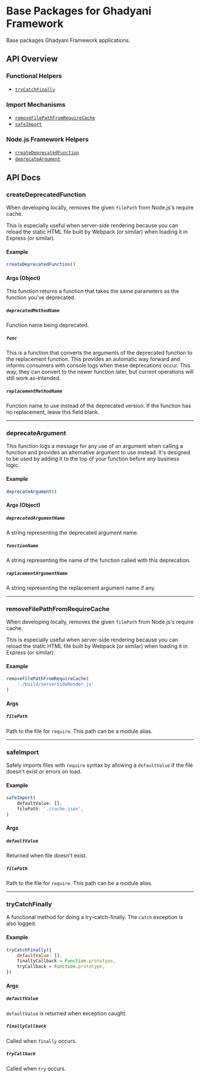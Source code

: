 # Base Packages for Ghadyani Framework
Base packages Ghadyani Framework applications.

## API Overview

### Functional Helpers
- [`tryCatchFinally`](#trycatchfinally)

### Import Mechanisms
- [`removeFilePathFromRequireCache`](#removefilepathfromrequirecache)
- [`safeImport`](#safeimport)

### Node.js Framework Helpers
- [`createDeprecatedFunction`](#createdeprecatedfunction)
- [`deprecateArgument`](#deprecateargument)

## API Docs

### createDeprecatedFunction
When developing locally, removes the given `filePath` from Node.js's require cache.

This is especially useful when server-side rendering because you can reload the static HTML file built by Webpack (or similar) when loading it in Express (or similar).

#### Example
```js
createDeprecatedFunction()
```

#### Args (Object)
This function returns a function that takes the same parameters as the function you've deprecated.

##### `deprecatedMethodName`
Function name being deprecated.

##### `func`
This is a function that converts the arguments of the deprecated function to the replacement function. This provides an automatic way forward and informs consumers with console logs when these deprecations occur. This way, they can convert to the newer function later, but current operations will still work as-intended.

##### `replacementMethodName`
Function name to use instead of the deprecated version. If the function has no replacement, leave this field blank.

---

### deprecateArgument
This function logs a message for any use of an argument when calling a function and provides an alternative argument to use instead. It's designed to be used by adding it to the top of your function before any business logic.

#### Example
```js
deprecateArgument()
```

#### Args (Object)

##### `deprecatedArgumentName`
A string representing the deprecated argument name.

##### `functionName`
A string representing the name of the function called with this deprecation.

##### `replacementArgumentName`
A string representing the replacement argument name if any.

---

### removeFilePathFromRequireCache
When developing locally, removes the given `filePath` from Node.js's require cache.

This is especially useful when server-side rendering because you can reload the static HTML file built by Webpack (or similar) when loading it in Express (or similar).

#### Example
```js
removeFilePathFromRequireCache(
	'./build/serverSideRender.js'
)
```

#### Args

##### `filePath`
Path to the file for `require`. This path can be a module alias.

---

### safeImport
Safely imports files with `require` syntax by allowing a `defaultValue` if the file doesn't exist or errors on load.

#### Example
```js
safeImport(
	defaultValue: [],
	filePath: './cache.json',
)
```

#### Args

##### `defaultValue`
Returned when file doesn't exist.

##### `filePath`
Path to the file for `require`. This path can be a module alias.

---

### tryCatchFinally
A functional method for doing a try-catch-finally. The `catch` exception is also logged.

#### Example
```js
tryCatchFinally({
	defaultValue: [],
	finallyCallback = Function.prototype,
	tryCallback = Function.prototype,
})
```

#### Args

##### `defaultValue`
`defaultValue` is returned when exception caught.

##### `finallyCallback`
Called when `finally` occurs.

##### `tryCallback`
Called when `try` occurs.
